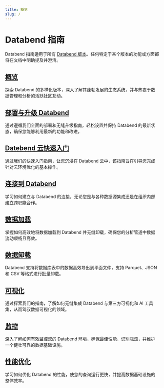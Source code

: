```yaml
---
title: 概览
slug: /
---
```


# Databend 指南

Databend 指南适用于所有 [Databend 版本](00-editions/index.md)。任何特定于某个版本的功能或方面都将在文档中明确提及并澄清。

[概览](index.md)
---
探索 Databend 的多样化版本，深入了解其蓬勃发展的生态系统，并与热衷于数据管理和分析的活跃社区互动。

[部署与升级 Databend](../10-deploy/index.md)
---
通过遵循我们全面的部署和无缝升级指南，轻松设置并保持 Databend 的最新状态，确保您能够利用最新的功能和改进。

[Datebend 云快速入门](../20-cloud/index.md)
---
通过我们的快速入门指南，让您沉浸在 Databend 云中，该指南旨在引导您完成针对云环境优化的基本操作。

[连接到 Databend](../30-sql-clients/index.md)
---
学习如何建立与 Databend 的连接，无论您是与各种数据源集成还是在组织内部建立跨职能合作。

[数据加载](../40-load-data/index.md)
---
掌握如何高效地将数据加载到 Databend 并无缝卸载，确保您的分析管道中数据流动顺畅且高效。

[数据卸载](../50-unload-data/index.md)
---
Databend 支持将数据库表中的数据高效导出到平面文件，支持 Parquet、JSON 和 CSV 等格式进行批量卸载。

[可视化](../60-visualize/index.md)
---
通过探索我们的指南，了解如何无缝集成 Databend 与第三方可视化和 AI 工具集，从而驾驭数据可视化的领域。

[监控](../70-monitor/index.md)
---
深入了解如何有效监控您的 Databend 环境，确保最佳性能，识别瓶颈，并维护一个健壮可靠的数据基础设施。

[性能优化](../80-performance-optimization/index.md)
---
学习如何优化 Databend 的性能，使您的查询运行更快，并提高数据基础设施的整体效率。